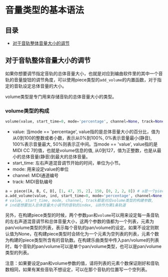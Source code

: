 # 音量类型的基本语法



## 目录

- [对于音轨整体音量大小的调节](#对于音轨整体音量大小的调节)



## 对于音轨整体音量大小的调节

如果你想要调节指定音轨的总体音量大小，也就是对应到编曲软件里的其中一个音轨的音量旋钮的调节角度，可以使用piece类型的`add_volume`的内置函数，对于指定的音轨设定总体音量的大小。  

volume类型是专门用来存储音轨的总体音量大小的类型。

### volume类型的构成

```python
volume(value, start_time=0, mode='percentage', channel=None, track=None)
```

- value: 当mode == 'percentage', value指的是总体音量大小的百分比，值为从0到100的整数或者小数，表示从0%到100%, 0%表示音量最小(静音), 100%表示音量最大, 50%则表示正中间。当mode == 'value', value指的是MIDI CC 7的值，也就是volume信息的值, 从0到127，值为正整数，也是从最小的总体音量(静音)到最大的总体音量。
- start_time: 左右声道混音调节开始的时间，单位为小节。
- mode: 用来设定value的单位
- channel: MIDI通道编号
- track: MIDI音轨编号

```python
a = piece([A, B, C, D], [1, 47, 35, 2], 150, [0, 2, 2, 8]) # a是一个piece类型(乐曲类型)
a.add_volume(value, ind, start_time=0, mode='percentage', channel=None, track=None)
# value, start_time, mode, channel, track都是对应volume类型的构建参数,
# ind是想要加入总体音量大小调节的音轨的index, 以0作为第1条轨道
```

另外，在构建piece类型的时候，两个参数`pan`和`volume`可以用来设定每一条音轨的左右声道混音调节和总体音量大小，这两个参数的值都为一个列表，元素为pan/volume类型的列表，表示每个音轨的pan/volume的设定。如果不设定则默认值为None，在构建piece类型时会转化为一个元素为空列表的列表，元素个数为构建的piece类型所含有的音轨数。在构建乐曲类型中传入pan/volume的列表时，每个音轨的pan/volume可以是单个pan/volume类型，也可以是pan/volume类型的列表。

注意：如果要设定pan和volume参数的值，请将列表的元素个数保证刚好和音轨数相同，如果有某些音轨不想设定，可以在那个音轨的位置写一个空列表。


